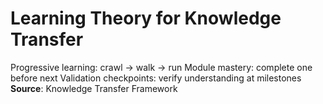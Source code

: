 # Learning Theory for Knowledge Transfer
Progressive learning: crawl → walk → run
Module mastery: complete one before next
Validation checkpoints: verify understanding at milestones
**Source**: Knowledge Transfer Framework
